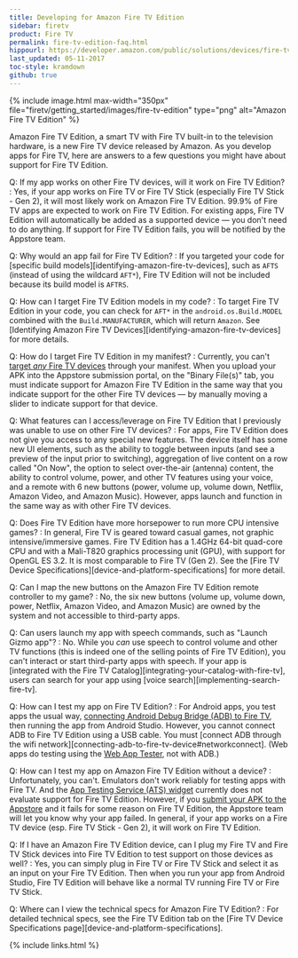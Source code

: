 ```yaml
---
title: Developing for Amazon Fire TV Edition
sidebar: firetv
product: Fire TV
permalink: fire-tv-edition-faq.html
hippourl: https://developer.amazon.com/public/solutions/devices/fire-tv/docs/fire-tv-edition-faq
last_updated: 05-11-2017
toc-style: kramdown
github: true
---
```


{% include image.html max-width="350px" file="firetv/getting_started/images/fire-tv-edition" type="png" alt="Amazon Fire TV Edition" %}

Amazon Fire TV Edition, a smart TV with Fire TV built-in to the television hardware, is a new Fire TV device released by Amazon. As you develop apps for Fire TV, here are answers to a few questions you might have about support for Fire TV Edition.

Q: If my app works on other Fire TV devices, will it work on Fire TV Edition?
:  Yes, if your app works on Fire TV or Fire TV Stick (especially Fire TV Stick - Gen 2), it will most likely work on Amazon Fire TV Edition. 99.9% of Fire TV apps are expected to work on Fire TV Edition. For existing apps, Fire TV Edition will automatically be added as a supported device &mdash; you don't need to do anything. If support for Fire TV Edition fails, you will be notified by the Appstore team.

Q: Why would an app fail for Fire TV Edition?
:  If you targeted your code for [specific build models][identifying-amazon-fire-tv-devices], such as `AFTS` (instead of using the wildcard `AFT*`), Fire TV Edition will not be included because its build model is `AFTRS`.

Q: How can I target Fire TV Edition models in my code?
:  To target Fire TV Edition in your code, you can check for `AFT*` in the `android.os.Build.MODEL` combined with the `Build.MANUFACTURER`, which will return `Amazon`. See [Identifying Amazon Fire TV Devices][identifying-amazon-fire-tv-devices] for more details.

Q: How do I target Fire TV Edition in my manifest?
:  Currently, you can't [target *any* Fire TV devices](https://developer.amazon.com/public/support/submitting-your-app/tech-docs/getting-started-with-device-targeting) through your manifest. When you upload your APK into the Appstore submission portal, on the "Binary File(s)" tab, you must indicate support for Amazon Fire TV Edition in the same way that you indicate support for the other Fire TV devices &mdash; by manually moving a slider to indicate support for that device.

Q: What features can I access/leverage on Fire TV Edition that I previously was unable to use on other Fire TV devices?
:  For apps, Fire TV Edition does not give you access to any special new features. The device itself has some new UI elements, such as the ability to toggle between inputs (and see a preview of the input prior to switching), aggregation of live content on a row called "On Now", the option to select over-the-air (antenna) content, the ability to control volume, power, and other TV features using your voice, and a remote with 6 new buttons (power, volume up, volume down, Netflix, Amazon Video, and Amazon Music). However, apps launch and function in the same way as with other Fire TV devices.

Q: Does Fire TV Edition have more horsepower to run more CPU intensive games?
:  In general, Fire TV is geared toward casual games, not graphic intensive/immersive games. Fire TV Edition has a 1.4GHz 64-bit quad-core CPU and with a Mali-T820 graphics processing unit (GPU), with support for OpenGL ES 3.2. It is most comparable to Fire TV (Gen 2).  See the [Fire TV Device Specifications][device-and-platform-specifications] for more detail.

Q: Can I map the new buttons on the Amazon Fire TV Edition remote controller to my game?
:  No, the six new buttons (volume up, volume down, power, Netflix, Amazon Video, and Amazon Music) are owned by the system and not accessible to third-party apps.

Q: Can users launch my app with speech commands, such as "Launch Gizmo app"?
: No. While you *can* use speech to control volume and other TV functions (this is indeed one of the selling points of Fire TV Edition), you can't interact or start third-party apps with speech. If your app is [integrated with the Fire TV Catalog][integrating-your-catalog-with-fire-tv], users can search for your app using [voice search][implementing-search-fire-tv].

Q: How can I test my app on Fire TV Edition?
: For Android apps, you test apps the usual way, [connecting Android Debug Bridge (ADB) to Fire TV](connecting-adb-to-fire-tv-device), then running the app from Android Studio. However, you cannot connect ADB to Fire TV Edition using a USB cable. You must [connect ADB through the wifi network][connecting-adb-to-fire-tv-device#networkconnect]. (Web apps do testing using the [Web App Tester](https://developer.amazon.com/public/solutions/platforms/webapps/docs/tester.html), not with ADB.)

Q: How can I test my app on Amazon Fire TV Edition without a device?
:  Unfortunately, you can't. Emulators don't work reliably for testing apps with Fire TV. And the [App Testing Service (ATS) widget](https://developer.amazon.com/app-testing-service) currently does not evaluate support for Fire TV Edition. However, if you [submit your APK to the Appstore](https://developer.amazon.com/public/support/submitting-your-app/tech-docs/submitting-apps-to-amazon-appstore) and it fails for some reason on Fire TV Edition, the Appstore team will let you know why your app failed. In general, if your app works on a Fire TV device (esp. Fire TV Stick - Gen 2), it will work on Fire TV Edition.

Q: If I have an Amazon Fire TV Edition device, can I plug my Fire TV and Fire TV Stick devices into Fire TV Edition to test support on those devices as well?
:  Yes, you can simply plug in Fire TV or Fire TV Stick and select it as an input on your Fire TV Edition. Then when you run your app from Android Studio, Fire TV Edition will behave like a normal TV running Fire TV or Fire TV Stick.

Q: Where can I view the technical specs for Amazon Fire TV Edition?
:  For detailed technical specs, see the Fire TV Edition tab on the [Fire TV Device Specifications page][device-and-platform-specifications].

{% include links.html %}
